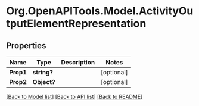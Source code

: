 # Org.OpenAPITools.Model.ActivityOutputElementRepresentation

## Properties

Name | Type | Description | Notes
------------ | ------------- | ------------- | -------------
**Prop1** | **string?** |  | [optional] 
**Prop2** | **Object?** |  | [optional] 

[[Back to Model list]](../README.md#documentation-for-models) [[Back to API list]](../README.md#documentation-for-api-endpoints) [[Back to README]](../README.md)

